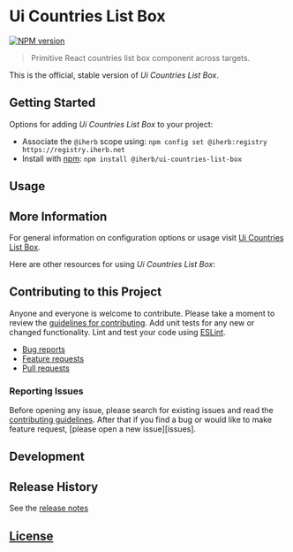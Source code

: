 # Ui Countries List Box

 [![NPM version][npm-image]][npm-url]

> Primitive React countries list box component across targets.

This is the official, stable version of _Ui Countries List Box_.

## Getting Started

Options for adding _Ui Countries List Box_ to your project:

- Associate the `@iherb` scope using: `npm config set @iherb:registry https://registry.iherb.net`
- Install with [npm](https://npmjs.org/): `npm install @iherb/ui-countries-list-box`

## Usage

## More Information

For general information on configuration options or usage visit [Ui Countries List Box]().

Here are other resources for using _Ui Countries List Box_:

## Contributing to this Project

Anyone and everyone is welcome to contribute. Please take a moment to review the [guidelines for contributing](CONTRIBUTING.md). Add unit tests for any new or changed functionality. Lint and test your code using [ESLint][eslint-www].

- [Bug reports](CONTRIBUTING.md#bugs)
- [Feature requests](CONTRIBUTING.md#features)
- [Pull requests](CONTRIBUTING.md#pull-requests)

### Reporting Issues

Before opening any issue, please search for existing issues and read the [contributing guidelines](CONTRIBUTING.md). After that if you find a bug or would like to make feature request, [please open a new issue][issues].

## Development

## Release History

See the [release notes](CHANGELOG.md)

## [License](LICENSE.md)

[eslint-www]: http://www.eslint.org
[npm-url]: https://npm.iherb.net/package/@iherb/ui-countries-list-box
[npm-image]: https://shields.iherb.net/npm/v/@iherb/ui-countries-list-box.svg
